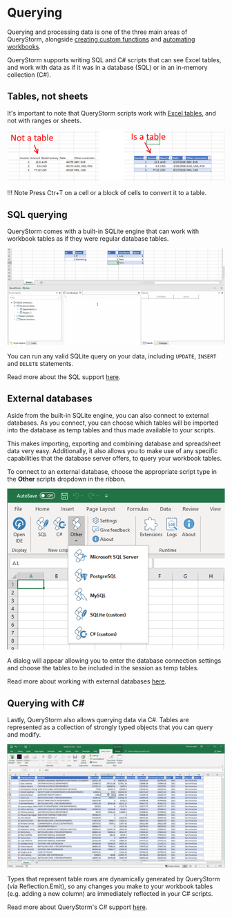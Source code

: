 # Querying

Querying and processing data is one of the three main areas of QueryStorm, alongside [creating custom functions](todo) and [automating workbooks](todo). 

QueryStorm supports writing SQL and C# scripts that can see Excel tables, and work with data as if it was in a database (SQL) or in an in-memory collection (C#). 

## Tables, not sheets
It's important to note that QueryStorm scripts work with [Excel tables](https://support.office.com/en-us/article/overview-of-excel-tables-7ab0bb7d-3a9e-4b56-a3c9-6c94334e492c "Excel tables"), and not with ranges or sheets.

![Tables](../../Images/tables.png)

!!! Note
	Press Ctr+T on a cell or a block of cells to convert it to a table.

## SQL querying

QueryStorm comes with a built-in SQLite engine that can work with workbook tables as if they were regular database tables. 

![Querying with SQLite](../../Images/sql_querying.gif)

You can run any valid SQLite query on your data, including `UPDATE`, `INSERT` and `DELETE` statements. 

Read more about the SQL support [here](todo).

## External databases

Aside from the built-in SQLite engine, you can also connect to external databases. As you connect, you can choose which tables will be imported into the database as temp tables and thus made available to your scripts. 

This makes importing, exporting and combining database and spreadsheet data very easy. Additionally, it also allows you to make use of any specific capabilities that the database server offers, to query your workbook tables.

To connect to an external database, choose the appropriate script type in the **Other** scripts dropdown in the ribbon. 

![Connect to DBs](../../Images/other_scripts.png)

A dialog will appear allowing you to enter the database connection settings and choose the tables to be included in the session as temp tables.

Read more about working with external databases [here](todo).

## Querying with C# #
Lastly, QueryStorm also allows querying data via C#. Tables are represented as a collection of strongly typed objects that you can query and modify. 

![Querying with C#](../../Images/csharpintro.gif)

Types that represent table rows are dynamically generated by QueryStorm (via Reflection.Emit), so any changes you make to your workbook tables (e.g. adding a new column) are immediately reflected in your C# scripts.

Read more about QueryStorm's C# support [here](../csharp/querying).
